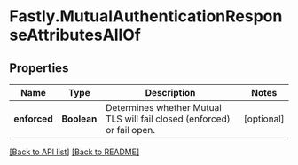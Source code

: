 # Fastly.MutualAuthenticationResponseAttributesAllOf

## Properties

Name | Type | Description | Notes
------------ | ------------- | ------------- | -------------
**enforced** | **Boolean** | Determines whether Mutual TLS will fail closed (enforced) or fail open. | [optional] 


[[Back to API list]](../../README.md#endpoints) [[Back to README]](../../README.md)
